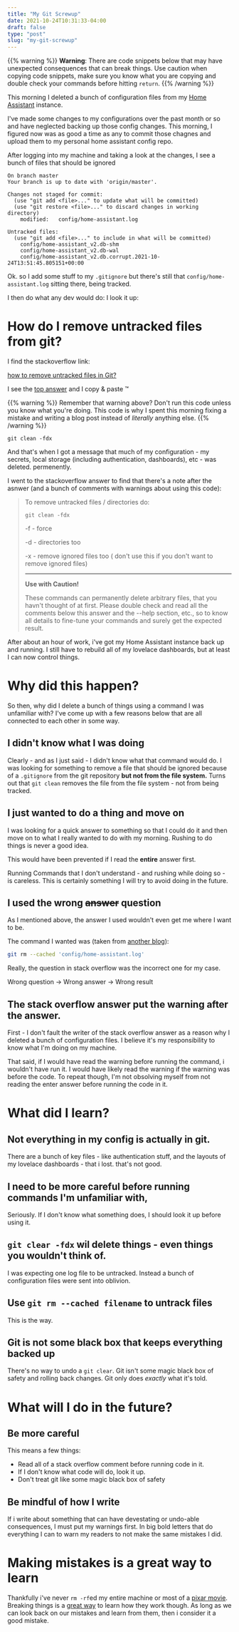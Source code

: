 ```yaml
---
title: "My Git Screwup"
date: 2021-10-24T10:31:33-04:00
draft: false
type: "post"
slug: "my-git-screwup"
---
```


{{% warning %}}
**Warning**: There are code snippets below that may have unexpected consequences that can break things. Use caution when copying code snippets, make sure you know what you are copying and double check your commands before hitting `return`.
{{% /warning %}}

This morning I deleted a bunch of configuration files from my [Home Assistant](https://www.home-assistant.io/) instance.

I've made some changes to my configurations over the past month or so and have neglected backing up those config changes. This morning, I figured now was as good a time as any to commit those chagnes and upload them to my personal home assistant config repo.

After logging into my machine and taking a look at the changes, I see a bunch of files that should be ignored

```
On branch master
Your branch is up to date with 'origin/master'.

Changes not staged for commit:
  (use "git add <file>..." to update what will be committed)
  (use "git restore <file>..." to discard changes in working directory)
	modified:   config/home-assistant.log

Untracked files:
  (use "git add <file>..." to include in what will be committed)
	config/home-assistant_v2.db-shm
	config/home-assistant_v2.db-wal
	config/home-assistant_v2.db.corrupt.2021-10-24T13:51:45.805151+00:00
```

Ok. so I add some stuff to my `.gitignore` but there's still that `config/home-assistant.log` sitting there, being tracked.

I then do what any dev would do: I look it up:

# How do I remove untracked files from git?

I find the stackoverflow link:

[how to remove untracked files in Git?](https://stackoverflow.com/questions/8200622/how-to-remove-untracked-files-in-git)

I see the [top answer](https://stackoverflow.com/a/8200645/5975765) and I copy & paste ™️

{{% warning %}}
Remember that warning above? Don't run this code unless you know what you're doing. This code is why I spent this morning fixing a mistake and writing a blog post instead of _literally_ anything else.
{{% /warning %}}

```
git clean -fdx
```

And that's when I got a message that much of my configuration - my secrets, local storage (including authentication, dashboards), etc - was deleted. permenently.

I went to the stackoverflow answer to find that there's a note after the asnwer (and a bunch of comments with warnings about using this code):

> To remove untracked files / directories do:
>
> `git clean -fdx`
>
> -f - force
>
> -d - directories too
>
> -x - remove ignored files too ( don't use this if you don't want to remove ignored files)
>
> ---
>
> **Use with Caution!**
>
> These commands can permanently delete arbitrary files, that you havn't thought of at first. Please double check and read all the comments below this answer and the --help section, etc., so to know all details to fine-tune your commands and surely get the expected result.

After about an hour of work, i've got my Home Assistant instance back up and running. I still have to rebuild all of my lovelace dashboards, but at least I can now control things.

# Why did this happen?

So then, why did I delete a bunch of things using a command I was unfamiliar with? I've come up with a few reasons below that are all connected to each other in some way.

## I didn't know what I was doing

Clearly - and as I just said - I didn't know what that command would do. I was looking for something to remove a file that should be ignored because of a `.gitignore` from the git repository **but not from the file system.** Turns out that `git clean` removes the file from the file system - not from being tracked.

## I just wanted to do a thing and move on

I was looking for a quick answer to something so that I could do it and then move on to what I really wanted to do with my morning. Rushing to do things is never a good idea.

This would have been prevented if I read the **entire** answer first.

Running Commands that I don't understand - and rushing while doing so - is careless. This is certainly something I will try to avoid doing in the future.

## I used the wrong ~~answer~~ question

As I mentioned above, the answer I used wouldn't even get me where I want to be.

The command I wanted was (taken from [another blog](https://renatello.com/git-untrack-single-file/)):

```sh
git rm --cached 'config/home-assistant.log'
```

Really, the question in stack overflow was the incorrect one for my case.

Wrong question -> Wrong answer -> Wrong result

## The stack overflow answer put the warning after the answer.

First - I don't fault the writer of the stack overflow answer as a reason why I deleted a bunch of configuration files. I believe it's my responsibility to know what I'm doing on my machine.

That said, if I would have read the warning before running the command, i wouldn't have run it. I would have likely read the warning if the warning was before the code. To repeat though, I'm not obsolving myself from not reading the enter answer before running the code in it.

# What did I learn?

## Not everything in my config is actually in git.

There are a bunch of key files - like authentication stuff, and the layouts of my lovelace dashboards - that i lost. that's not good.

## I need to be more careful before running commands I'm unfamiliar with,

Seriously. If I don't know what something does, I should look it up before using it.

## `git clear -fdx` wil delete things - even things you wouldn't think of.

I was expecting one log file to be untracked. Instead a bunch of configuration files were sent into oblivion.

## Use `git rm --cached filename` to untrack files

This is the way.

## Git is not some black box that keeps everything backed up

There's no way to undo a `git clear`. Git isn't some magic black box of safety and rolling back changes. Git only does _exactly_ what it's told.

# What will I do in the future?

## Be more careful

This means a few things:

- Read all of a stack overflow comment before running code in it.
- If I don't know what code will do, look it up.
- Don't treat git like some magic black box of safety

## Be mindful of how I write

If i write about something that can have devestating or undo-able consequences, I must put my warnings first. In big bold letters that do everything I can to warn my readers to not make the same mistakes I did.

# Making mistakes is a great way to learn

Thankfully i've never `rm -rf`ed my entire machine or most of a [pixar movie](https://thenextweb.com/news/how-pixars-toy-story-2-was-deleted-twice-once-by-technology-and-again-for-its-own-good). Breaking things is a [great way](https://www.edsurge.com/news/2015-05-21-making-by-breaking-why-taking-things-apart-is-essential-to-making-them-work) to learn how they work though. As long as we can look back on our mistakes and learn from them, then i consider it a good mistake.

